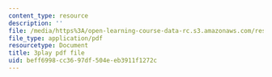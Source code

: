 ```yaml
---
content_type: resource
description: ''
file: /media/https%3A/open-learning-course-data-rc.s3.amazonaws.com/res-6-012-introduction-to-probability-spring-2018/beff6998cc3697df504eeb3911f1272c_Lgacew5BjDI.pdf
file_type: application/pdf
resourcetype: Document
title: 3play pdf file
uid: beff6998-cc36-97df-504e-eb3911f1272c
---
```

